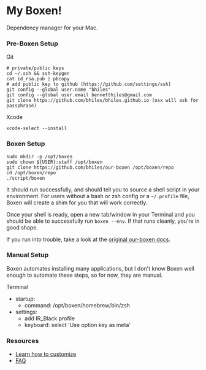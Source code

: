 # My Boxen!

Dependency manager for your Mac.

### Pre-Boxen Setup

Git

```
# private/public keys
cd ~/.ssh && ssh-keygen
cat id_rsa.pub | pbcopy              		
# add public key to github (https://github.com/settings/ssh)
git config --global user.name "bhiles"
git config --global user.email bennetthiles@gmail.com
git clone https://github.com/bhiles/bhiles.github.io (osx will ask for passphrase)
```

Xcode

```
xcode-select --install
```

### Boxen Setup

```
sudo mkdir -p /opt/boxen
sudo chown ${USER}:staff /opt/boxen
git clone https://github.com/bhiles/our-boxen /opt/boxen/repo
cd /opt/boxen/repo
./script/boxen
```

It should run successfully, and should tell you to source a shell script
in your environment.
For users without a bash or zsh config or a `~/.profile` file,
Boxen will create a shim for you that will work correctly.

Once your shell is ready, open a new tab/window in your Terminal
and you should be able to successfully run `boxen --env`.
If that runs cleanly, you're in good shape.

If you run into trouble, take a look at the [original our-boxen docs](https://github.com/boxen/our-boxen).

### Manual Setup

Boxen automates installing many applications, but I don't know Boxen 
well enough to automate these steps, so for now, they are manual.

Terminal 

* startup:
  * command: /opt/boxen/homebrew/bin/zsh
* settings:
  * add IR_Black profile
  * keyboard: select 'Use option key as meta'

### Resources

* [Learn how to customize](https://github.com/boxen/our-boxen#customizing)
* [FAQ](https://github.com/boxen/our-boxen/blob/master/docs/faq.md)
